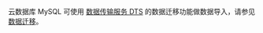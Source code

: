 云数据库 MySQL 可使用 [数据传输服务 DTS](https://intl.cloud.tencent.com/document/product/571) 的数据迁移功能做数据导入，请参见 <a href="https://intl.cloud.tencent.com/document/product/571/34103" target="_blank">数据迁移</a>。
